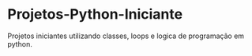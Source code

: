 # Projetos-Python-Iniciante

Projetos iniciantes utilizando classes, loops e logica de programação em python.
